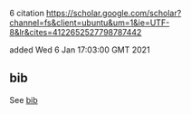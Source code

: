 6 citation
https://scholar.google.com/scholar?channel=fs&client=ubuntu&um=1&ie=UTF-8&lr&cites=4122652527798787442

added Wed  6 Jan 17:03:00 GMT 2021

## bib
See [bib](IOPEXPORT_BIB.bib)

